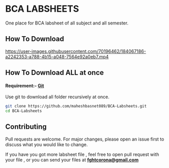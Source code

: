 # BCA LABSHEETS

One place for BCA labsheet of all subject and all semester.

## How To Download
https://user-images.githubusercontent.com/70196462/184067186-a2242353-a788-4b15-a048-7564e92a0eb7.mp4

## How To Download ALL at once 
#### Requirement:- [Git](https://git-scm.com/downloads)

Use  git to download all folder recursively at once.

```bash
git clone https://github.com/maheshbasnet089/BCA-Labsheets.git
cd BCA-Labsheets

```

## Contributing
Pull requests are welcome. For major changes, please open an issue first to discuss what you would like to change.

If you have you got more labsheet file , feel free to open pull request with your file , or you can send your files at **fghtcorona@gmail.com**

